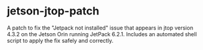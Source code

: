 # jetson-jtop-patch
A patch to fix the "Jetpack not installed" issue that appears in jtop version 4.3.2 on the Jetson Orin running JetPack 6.2.1. Includes an automated shell script to apply the fix safely and correctly.
